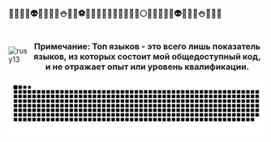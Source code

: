 ### 👋😗👻😈👽👲👮😃😎⛄🐍🎃⚽🍹🙊👦💥😜👏💂‍♂️😆🐙🌕🎈🎁👋😗😈👽👲👮😝⛄🐍🎃🙊

<!--
**Rusy13/Rusy13** is a ✨ _special_ ✨ repository because its `README.md` (this file) appears on your GitHub profile.

Here are some ideas to get you started:

- 🔭 I’m currently working on ...
- 🌱 I’m currently learning ...
- 👯 I’m looking to collaborate on ...
- 🤔 I’m looking for help with ...
- 💬 Ask me about ...
- 📫 How to reach me: ...
- 😄 Pronouns: ...
- ⚡ Fun fact: ...
-->


<div style="display: flex; align-items: center; justify-content: center;">
    <div>
        <p><img src="https://github-readme-stats.vercel.app/api/top-langs?username=rusy13&show_icons=true&theme=dark&title_color=1fddea&text_color=ffffff&locale=en&layout=compact" alt="rusy13" /></p>
    </div>
    <div>
        <h3 style="text-align: center;">Примечание: Топ языков - это всего лишь показатель языков, из которых состоит мой общедоступный код, и не отражает опыт или уровень квалификации.</h3>
    </div>
</div>





<picture>
  <source
    media="(prefers-color-scheme: dark)"
    srcset="https://raw.githubusercontent.com/platane/snk/output/github-contribution-grid-snake-dark.svg"
  />
  <source
    media="(prefers-color-scheme: light)"
    srcset="https://raw.githubusercontent.com/platane/snk/output/github-contribution-grid-snake.svg"
  />
  <img
    alt="github contribution grid snake animation"
    src="https://raw.githubusercontent.com/platane/snk/output/github-contribution-grid-snake.svg"
  />
</picture>







